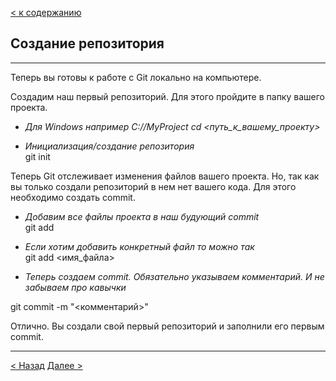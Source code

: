 [< к содержанию](./readme.md)

## Создание репозитория

---

Теперь вы готовы к работе с Git локально на компьютере.

Создадим наш первый репозиторий. Для этого пройдите в папку вашего проекта.

* *Для Windows например С://MyProject cd <путь_к_вашему_проекту>*

* *Инициализация/создание репозитория*  
git init

Теперь Git отслеживает изменения файлов вашего проекта. Но, так как вы только создали репозиторий в нем нет вашего кода. Для этого необходимо создать commit.

* *Добавим все файлы проекта в наш будующий commit*  
git add

* *Если хотим добавить конкретный файл то можно так*  
git add <имя_файла>

* *Теперь создаем commit. Обязательно указываем комментарий. И не забываем про кавычки*

git commit -m "<комментарий>"

Отлично. Вы создали свой первый репозиторий и заполнили его первым commit.

---

[< Назад](./gitcommands.md) [Далее >](./discriptgithub)